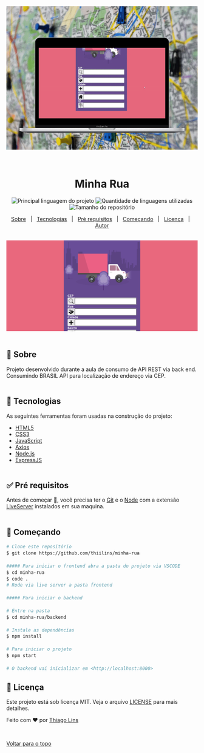 <div align="center" id="top"> 
  <img src="./.github/preview.gif" alt="Minha Rua" />

&#xa0;

  <!-- <a href="https://minharua.netlify.com">Demo</a> -->
</div>

<h1 align="center">Minha Rua</h1>

<p align="center">
  <img alt="Principal linguagem do projeto" src="https://img.shields.io/github/languages/top/thiilins/minha-rua?style=for-the-badge&color=E9687D">

  <img alt="Quantidade de linguagens utilizadas" src="https://img.shields.io/github/languages/count/thiilins/minha-rua?style=for-the-badge&color=E9687D">

  <img alt="Tamanho do repositório" src="https://img.shields.io/github/repo-size/thiilins/minha-rua?style=for-the-badge&color=E9687D">

</p>

<p align="center">
  <a href="#dart-sobre">Sobre</a> &#xa0; |  &#xa0;
  <a href="#rocket-tecnologias">Tecnologias</a> &#xa0; | &#xa0;
  <a href="#white_check_mark-pré-requisitos">Pré requisitos</a> &#xa0; | &#xa0;
  <a href="#checkered_flag-começando">Começando</a> &#xa0; | &#xa0;
  <a href="#memo-licença">Licença</a> &#xa0; | &#xa0;
  <a href="https://github.com/thiilins" target="_blank">Autor</a>
</p>

<br>

 <img src="./.github/screenshot.png" alt="Minha Rua" />
<br>
<br>

## :dart: Sobre

Projeto desenvolvido durante a aula de consumo de API REST via back end. Consumindo BRASIL API para localização de endereço via CEP.
<br>
<br>

## :rocket: Tecnologias

As seguintes ferramentas foram usadas na construção do projeto:

- [HTML5]()
- [CSS3]()
- [JavaScript]()
- [Axios](https://axios-http.com/)
- [Node.js](https://nodejs.org/en/)
- [ExpressJS](https://expressjs.com/pt-br/)
  <br>
  <br>

## :white_check_mark: Pré requisitos

Antes de começar :checkered_flag:, você precisa ter o [Git](https://git-scm.com) e o [Node](https://nodejs.org/en/) com a extensão [LiveServer](https://marketplace.visualstudio.com/items?itemName=ritwickdey.LiveServer) instalados em sua maquina.
<br>
<br>

## :checkered_flag: Começando

```bash
# Clone este repositório
$ git clone https://github.com/thiilins/minha-rua

##### Para iniciar o frontend abra a pasta do projeto via VSCODE
$ cd minha-rua
$ code .
# Rode via live server a pasta frontend

##### Para iniciar o backend

# Entre na pasta
$ cd minha-rua/backend

# Instale as dependências
$ npm install

# Para iniciar o projeto
$ npm start

# O backend vai inicializar em <http://localhost:8000>

```

## :memo: Licença

Este projeto está sob licença MIT. Veja o arquivo [LICENSE](LICENSE.md) para mais detalhes.

Feito com :heart: por <a href="https://github.com/thiilins" target="_blank">Thiago Lins</a>

&#xa0;

<a href="#top">Voltar para o topo</a>
